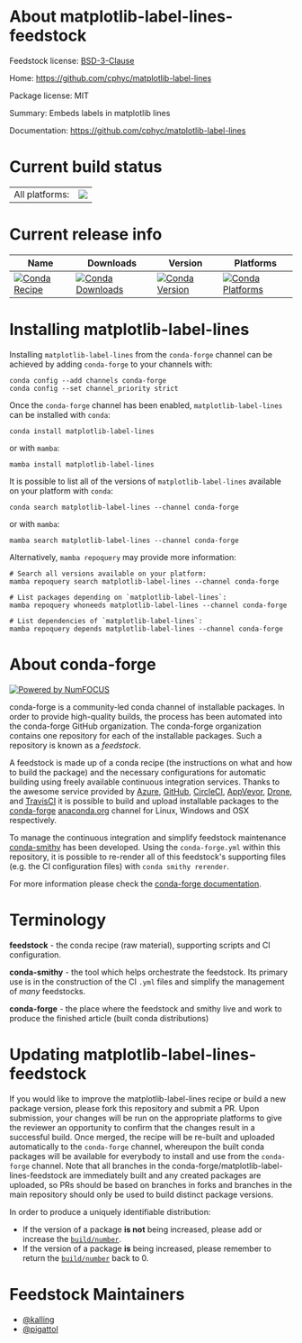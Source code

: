 About matplotlib-label-lines-feedstock
======================================

Feedstock license: [BSD-3-Clause](https://github.com/conda-forge/matplotlib-label-lines-feedstock/blob/main/LICENSE.txt)

Home: https://github.com/cphyc/matplotlib-label-lines

Package license: MIT

Summary: Embeds labels in matplotlib lines

Documentation: https://github.com/cphyc/matplotlib-label-lines

Current build status
====================


<table><tr><td>All platforms:</td>
    <td>
      <a href="https://dev.azure.com/conda-forge/feedstock-builds/_build/latest?definitionId=13580&branchName=main">
        <img src="https://dev.azure.com/conda-forge/feedstock-builds/_apis/build/status/matplotlib-label-lines-feedstock?branchName=main">
      </a>
    </td>
  </tr>
</table>

Current release info
====================

| Name | Downloads | Version | Platforms |
| --- | --- | --- | --- |
| [![Conda Recipe](https://img.shields.io/badge/recipe-matplotlib--label--lines-green.svg)](https://anaconda.org/conda-forge/matplotlib-label-lines) | [![Conda Downloads](https://img.shields.io/conda/dn/conda-forge/matplotlib-label-lines.svg)](https://anaconda.org/conda-forge/matplotlib-label-lines) | [![Conda Version](https://img.shields.io/conda/vn/conda-forge/matplotlib-label-lines.svg)](https://anaconda.org/conda-forge/matplotlib-label-lines) | [![Conda Platforms](https://img.shields.io/conda/pn/conda-forge/matplotlib-label-lines.svg)](https://anaconda.org/conda-forge/matplotlib-label-lines) |

Installing matplotlib-label-lines
=================================

Installing `matplotlib-label-lines` from the `conda-forge` channel can be achieved by adding `conda-forge` to your channels with:

```
conda config --add channels conda-forge
conda config --set channel_priority strict
```

Once the `conda-forge` channel has been enabled, `matplotlib-label-lines` can be installed with `conda`:

```
conda install matplotlib-label-lines
```

or with `mamba`:

```
mamba install matplotlib-label-lines
```

It is possible to list all of the versions of `matplotlib-label-lines` available on your platform with `conda`:

```
conda search matplotlib-label-lines --channel conda-forge
```

or with `mamba`:

```
mamba search matplotlib-label-lines --channel conda-forge
```

Alternatively, `mamba repoquery` may provide more information:

```
# Search all versions available on your platform:
mamba repoquery search matplotlib-label-lines --channel conda-forge

# List packages depending on `matplotlib-label-lines`:
mamba repoquery whoneeds matplotlib-label-lines --channel conda-forge

# List dependencies of `matplotlib-label-lines`:
mamba repoquery depends matplotlib-label-lines --channel conda-forge
```


About conda-forge
=================

[![Powered by
NumFOCUS](https://img.shields.io/badge/powered%20by-NumFOCUS-orange.svg?style=flat&colorA=E1523D&colorB=007D8A)](https://numfocus.org)

conda-forge is a community-led conda channel of installable packages.
In order to provide high-quality builds, the process has been automated into the
conda-forge GitHub organization. The conda-forge organization contains one repository
for each of the installable packages. Such a repository is known as a *feedstock*.

A feedstock is made up of a conda recipe (the instructions on what and how to build
the package) and the necessary configurations for automatic building using freely
available continuous integration services. Thanks to the awesome service provided by
[Azure](https://azure.microsoft.com/en-us/services/devops/), [GitHub](https://github.com/),
[CircleCI](https://circleci.com/), [AppVeyor](https://www.appveyor.com/),
[Drone](https://cloud.drone.io/welcome), and [TravisCI](https://travis-ci.com/)
it is possible to build and upload installable packages to the
[conda-forge](https://anaconda.org/conda-forge) [anaconda.org](https://anaconda.org/)
channel for Linux, Windows and OSX respectively.

To manage the continuous integration and simplify feedstock maintenance
[conda-smithy](https://github.com/conda-forge/conda-smithy) has been developed.
Using the ``conda-forge.yml`` within this repository, it is possible to re-render all of
this feedstock's supporting files (e.g. the CI configuration files) with ``conda smithy rerender``.

For more information please check the [conda-forge documentation](https://conda-forge.org/docs/).

Terminology
===========

**feedstock** - the conda recipe (raw material), supporting scripts and CI configuration.

**conda-smithy** - the tool which helps orchestrate the feedstock.
                   Its primary use is in the construction of the CI ``.yml`` files
                   and simplify the management of *many* feedstocks.

**conda-forge** - the place where the feedstock and smithy live and work to
                  produce the finished article (built conda distributions)


Updating matplotlib-label-lines-feedstock
=========================================

If you would like to improve the matplotlib-label-lines recipe or build a new
package version, please fork this repository and submit a PR. Upon submission,
your changes will be run on the appropriate platforms to give the reviewer an
opportunity to confirm that the changes result in a successful build. Once
merged, the recipe will be re-built and uploaded automatically to the
`conda-forge` channel, whereupon the built conda packages will be available for
everybody to install and use from the `conda-forge` channel.
Note that all branches in the conda-forge/matplotlib-label-lines-feedstock are
immediately built and any created packages are uploaded, so PRs should be based
on branches in forks and branches in the main repository should only be used to
build distinct package versions.

In order to produce a uniquely identifiable distribution:
 * If the version of a package **is not** being increased, please add or increase
   the [``build/number``](https://docs.conda.io/projects/conda-build/en/latest/resources/define-metadata.html#build-number-and-string).
 * If the version of a package **is** being increased, please remember to return
   the [``build/number``](https://docs.conda.io/projects/conda-build/en/latest/resources/define-metadata.html#build-number-and-string)
   back to 0.

Feedstock Maintainers
=====================

* [@kalling](https://github.com/kalling/)
* [@pigattol](https://github.com/pigattol/)

